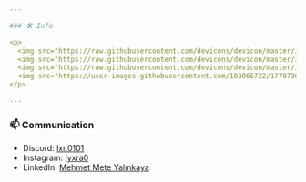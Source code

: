 ```yaml
---

### 🛠️ Info

<p>
  <img src="https://raw.githubusercontent.com/devicons/devicon/master/icons/cplusplus/cplusplus-original.svg" alt="C++" width="50" height="50"/>
  <img src="https://raw.githubusercontent.com/devicons/devicon/master/icons/csharp/csharp-original.svg" alt="C#" width="50" />
  <img src="https://raw.githubusercontent.com/devicons/devicon/master/icons/python/python-original.svg" alt="Python" width="50" height="50"/>
  <img src="https://user-images.githubusercontent.com/103866722/177873824-ac727cae-29d5-406d-87de-93bb2bf21f02.png" alt="Assembly" width="50" height="50"/>
</p>

---
```


### 📫 Communication

- Discord: [lxr.0101](https://discord.com/users/1057714166737162361)
- Instagram: [lyxra0](https://www.instagram.com/lyxra0)
- LinkedIn: [Mehmet Mete Yalınkaya](https://linkedin.com)

